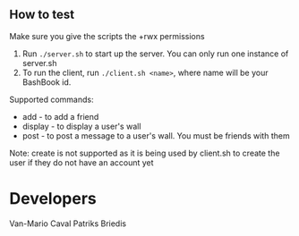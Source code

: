 ## How to test

Make sure you give the scripts the +rwx permissions

1. Run `./server.sh` to start up the server. You can only run one instance of server.sh
2. To run the client, run `./client.sh <name>`, where name will be your BashBook id.

Supported commands:
* add <name> - to add a friend
* display <name> - to display a user's wall
* post <name> <message> - to post a message to a user's wall. You must be friends with them

Note: create <name> is not supported as it is being used by client.sh to create the user if they do not have an account yet

# Developers
Van-Mario Caval
Patriks Briedis
